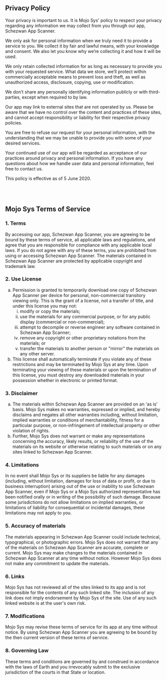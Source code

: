 <h2>Privacy Policy</h2>
<p>Your privacy is important to us. It is Mojo Sys' policy to respect your privacy regarding any information we may collect from you through our app, Schezwan App Scanner.</p>
<p>We only ask for personal information when we truly need it to provide a service to you. We collect it by fair and lawful means, with your knowledge and consent. We also let you know why we’re collecting it and how it will be used.</p>
<p>We only retain collected information for as long as necessary to provide you with your requested service. What data we store, we’ll protect within commercially acceptable means to prevent loss and theft, as well as unauthorized access, disclosure, copying, use or modification.</p>
<p>We don’t share any personally identifying information publicly or with third-parties, except when required to by law.</p>
<p>Our app may link to external sites that are not operated by us. Please be aware that we have no control over the content and practices of these sites, and cannot accept responsibility or liability for their respective privacy policies.</p>
<p>You are free to refuse our request for your personal information, with the understanding that we may be unable to provide you with some of your desired services.</p>
<p>Your continued use of our app will be regarded as acceptance of our practices around privacy and personal information. If you have any questions about how we handle user data and personal information, feel free to contact us.</p>
<p>This policy is effective as of 5 June 2020.</p>

<br>
<br>

<h2>Mojo Sys Terms of Service</h2>
<h3>1. Terms</h3>
<p>By accessing our app, Schezwan App Scanner, you are agreeing to be bound by these terms of service, all applicable laws and regulations, and agree that you are responsible for compliance with any applicable local laws. If you do not agree with any of these terms, you are prohibited from using or accessing Schezwan App Scanner. The materials contained in Schezwan App Scanner are protected by applicable copyright and trademark law.</p>
<h3>2. Use License</h3>
<ol type="a">
   <li>Permission is granted to temporarily download one copy of Schezwan App Scanner per device for personal, non-commercial transitory viewing only. This is the grant of a license, not a transfer of title, and under this license you may not:
   <ol type="i">
       <li>modify or copy the materials;</li>
       <li>use the materials for any commercial purpose, or for any public display (commercial or non-commercial);</li>
       <li>attempt to decompile or reverse engineer any software contained in Schezwan App Scanner;</li>
       <li>remove any copyright or other proprietary notations from the materials; or</li>
       <li>transfer the materials to another person or "mirror" the materials on any other server.</li>
   </ol>
    </li>
   <li>This license shall automatically terminate if you violate any of these restrictions and may be terminated by Mojo Sys at any time. Upon terminating your viewing of these materials or upon the termination of this license, you must destroy any downloaded materials in your possession whether in electronic or printed format.</li>
</ol>
<h3>3. Disclaimer</h3>
<ol type="a">
   <li>The materials within Schezwan App Scanner are provided on an 'as is' basis. Mojo Sys makes no warranties, expressed or implied, and hereby disclaims and negates all other warranties including, without limitation, implied warranties or conditions of merchantability, fitness for a particular purpose, or non-infringement of intellectual property or other violation of rights.</li>
   <li>Further, Mojo Sys does not warrant or make any representations concerning the accuracy, likely results, or reliability of the use of the materials on its website or otherwise relating to such materials or on any sites linked to Schezwan App Scanner.</li>
</ol>
<h3>4. Limitations</h3>
<p>In no event shall Mojo Sys or its suppliers be liable for any damages (including, without limitation, damages for loss of data or profit, or due to business interruption) arising out of the use or inability to use Schezwan App Scanner, even if Mojo Sys or a Mojo Sys authorized representative has been notified orally or in writing of the possibility of such damage. Because some jurisdictions do not allow limitations on implied warranties, or limitations of liability for consequential or incidental damages, these limitations may not apply to you.</p>
<h3>5. Accuracy of materials</h3>
<p>The materials appearing in Schezwan App Scanner could include technical, typographical, or photographic errors. Mojo Sys does not warrant that any of the materials on Schezwan App Scanner are accurate, complete or current. Mojo Sys may make changes to the materials contained in Schezwan App Scanner at any time without notice. However Mojo Sys does not make any commitment to update the materials.</p>
<h3>6. Links</h3>
<p>Mojo Sys has not reviewed all of the sites linked to its app and is not responsible for the contents of any such linked site. The inclusion of any link does not imply endorsement by Mojo Sys of the site. Use of any such linked website is at the user's own risk.</p>
<h3>7. Modifications</h3>
<p>Mojo Sys may revise these terms of service for its app at any time without notice. By using Schezwan App Scanner you are agreeing to be bound by the then current version of these terms of service.</p>
<h3>8. Governing Law</h3>
<p>These terms and conditions are governed by and construed in accordance with the laws of Earth and you irrevocably submit to the exclusive jurisdiction of the courts in that State or location.</p>
